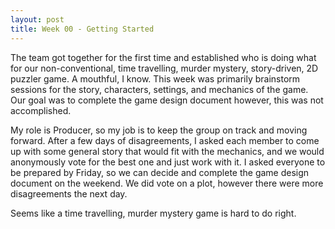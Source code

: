 ```yaml
---
layout: post
title: Week 00 - Getting Started
---
```


The team got together for the first time and established who is doing what for our non-conventional, time travelling, murder mystery, story-driven, 2D puzzler game. A mouthful, I know. This week was primarily brainstorm sessions for the story, characters, settings, and mechanics of the game. Our goal was to complete the game design document however, this was not accomplished.

My role is Producer, so my job is to keep the group on track and moving forward. After a few days of disagreements, I asked each member to come up with some general story that would fit with the mechanics, and we would anonymously vote for the best one and just work with it. I asked everyone to be prepared by Friday, so we can decide and complete the game design document on the weekend. We did vote on a plot, however there were more disagreements the next day.

Seems like a time travelling, murder mystery game is hard to do right.
